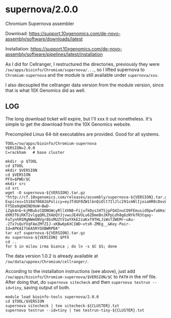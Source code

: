 supernova/2.0.0
================

Chromium Supernova assembler

Download: <https://support.10xgenomics.com/de-novo-assembly/software/downloads/latest>

Installation: <https://support.10xgenomics.com/de-novo-assembly/software/pipelines/latest/installation>

As I did for Cellranger, I restructured the directories, previously they were
`/sw/apps/bioinfo/Chromium/supernova/...`, so I lifted supernova to
`Chromium-supernova` and the module is still available under `supernova/xxx`.

I also decoupled the cellranger data version from the module version, since
that is what 10X Genomics did as well.

LOG
---

The long download ticket will expire, but I'll xxx it out nonetheless.  It's
simple to get the download from the 10X Genomics website.

Precompiled Linux 64-bit executables are provided.  Good for all systems.

    TOOL=/sw/apps/bioinfo/Chromium-supernova
    VERSION=2.0.0
    C=rackham   # base cluster

    mkdir -p $TOOL
    cd $TOOL
    mkdir $VERSION
    cd $VERSION
    PFX=$PWD/$C
    mkdir src
    cd src
    wget -O supernova-${VERSION}.tar.gz "http://cf.10xgenomics.com/releases/assembly/supernova-${VERSION}.tar.gz?Expires=1518470682&Policy=eyJTdGF0ZW1lbnQiOlt7IlJlc291cmNlIjoiaHR0cDovL2NmLjEweGdlbm9taWNzLmNvbS9yZWxlYXNlcy9hc3NlbWJseS9zdXBlcm5vdmEtMi4wLjAudGFyLmd6IiwiQ29uZGl0aW9uIjp7IkRhdGVMZXNzVGhhbiI6eyJBV1M6RXBvY2hUaW1lIjoxNTE4NDcwNjgyfX19XX0_&Signature=aa3rm3BPI1eBmV2lA6JlsZF~KISmRCIOGmk97ZsCt9pNGL6KwFIqfuvz7lLCNSeg-Ff5Da9qbWIND9oW~BwD-iZqk4nb~kjMBubzCQONGWcyRllXXN8~Fijufk0ys34TSjpFQ4InuCO9FEmusid9pwfa6Ke1tioqQ1AZUK5vBOuht6Q9-dXMJT6iRKT2vlgqQRLZXAbQYJjvwuJE4VULu6ZDmeBnJKPpLdh8g6zNYkfR3tqay-FaTynhM1MgNWmONVgr8bsMUZtV1wYXkE2zaKxf9THLJiWsTZWEMr~uAu--2Tx7sQuYVqFAeZMfZIJ-xKBw6p6XCIWD~vtsR-ZMEg__&Key-Pair-Id=APKAI7S6A5RYOXBWRPDA"
    tar xzf supernova-${VERSION}.tar.gz
    mv supernova-${VERSION} $PFX
    cd ..
    for S in milou irma bianca ; do ln -s $C $S; done

The data version 1.0.2 is already available at `/sw/data/uppnex/Chromium/cellranger/`.


According to the installation instructions (see above), just add
`/sw/apps/bioinfo/Chromium-supernova/$VERSION/$C` to `PATH` in the mf file.
After doing that, do `supernova sitecheck` and then `supernova testrun
--id=tiny`, saving output of both.

    module load bioinfo-tools supernova/2.0.0
    cd $TOOL/$VERSION
    supernova sitecheck | tee sitecheck-${CLUSTER}.txt
    supernova testrun --id=tiny | tee testrun-tiny-${CLUSTER}.txt

